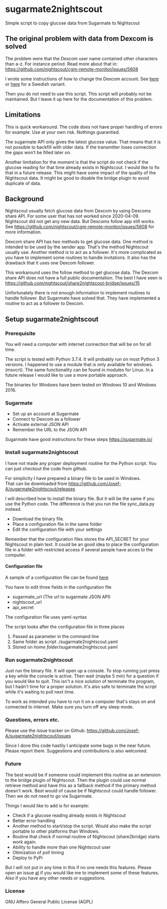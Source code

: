# sugarmate2nightscout


Simple script to copy glucose data from Sugarmate to Nightscout

## The original problem with data from Dexcom is solved
The problem were that the Dexcom user name contained other characters than a-z. For instance period.
Read more about that in:
https://github.com/nightscout/cgm-remote-monitor/issues/5608

I wrote some instructions of how to change the Dexcom account. See [here](how_to_fix_en.md) or [here](how_to_fix_sv.md) for a Swedish variant.

Then you do not need to use this script.
This script will probably not be maintained. But I leave it up  here for the documentation of this problem.



## Limitations
This is quick workaround. The code does not have proper handling of errors for example.
Use at your own risk. Nothings guarantied.

The sugarmate API only gives the latest glucose value. That means that it is not possible to backfill with older data. If the transmitter loses connection the gaps won’t be filled later on.

Another limitation for the moment is that the script do not check if the glucose reading for that time already exists in Nightscout. I would like to fix that in a future release. This might have some impact of the quality of the Nightscout data. It might be good to disable the bridge plugin to avoid duplicate of data.


## Background
Nightscout usually fetch glucose data from Dexcom by using Dexcoms share API.
For some user that has not worked since 2020-04-09. Nightscout did not get any new data. But Dexcoms follow app still works.
See https://github.com/nightscout/cgm-remote-monitor/issues/5608 for more information.

Dexcom share API has two methods to get glucose data. One method is intended to be used by the sender app. That's the method Nightscout usually use.
Another method is to act as a follower. It's more complicated as you have to implement some routines to handle invitations. It also has the drawback that it uses one Dexcom follower.
 
This workaround uses the follow method to get glucose data. The Dexcom share API does not have a full public documentation. The best I have seen is https://github.com/nightscout/share2nightscout-bridge/issues/15

Unfortunately there is not enough information to implement routines to handle follower.
But Sugarmate have solved that. They have implemented a routine to act as a follower to Dexcom.


## Setup sugarmate2nightscout

### Prerequisite
You will need a computer with internet connection that will be on for all time.

The script is tested with Python 3.7.4.
It will probably run on most Python 3 versions. I happened to use a module that is only available for windows. (msvcrt). The same functionality can be found in modules for Linux. In a future release I would like to use a more portable approach.

The binaries for Windows have been tested on Windows 10 and Windows 2016.


### Sugarmate

* Set up an account at Sugarmate
* Connect to Dexcom as a follower
* Activate external JSON API 
* Remember the URL to the JSON API

Sugarmate have good instructions for these steps
https://sugarmate.io/

### Install sugarmate2nightscout

I have not made any proper deployment routine for the Python script. You can just checkout the code from github.

For simplicity I have prepared a binary file to be used in Windows.  
That can be downloaded from https://github.com/Josef-A/sugarmate2nightscout/releases

I will described how to install the binary file. But it will be the same if you use the Python code. The difference is that you run the file sync_data.py instead.


* Download the binary file. 
* Place a configuration file in the same folder
* Edit the configuration file with your settings 

Remember that the configuration files stores the API_SECRET for your Nightscout in plain text. It could be an good idea to place the configuration file in a folder with restricted access if several people have acces to the computer.

#### Configuration file
A sample of a configuration file can be found 
[here](./configuration_template/sugarmate2nightscout.yaml)

You have to edit three fields in the configuration file

* sugarmate_url (The url to sugarmate JSON API)
* nightscout_url
* api_secret

The configuration file uses yaml-syntax

The script looks after the configuration file in three places


1. Passed as parameter in the command line
2. Same folder as script ./sugarmate2nightscout.yaml
3. Stored on _home folder_/sugarmate2nightscout.yaml

### Run sugarmate2nightscout
Just run the binary file.
It will open up a console. To stop running just press a key while the console is active. Then wait (maybe 5 min) for a question if you would like to quit.
This isn't a nice solution of terminate the program, but I hadn't time for a proper solution.
It's also safe to terminate the script while it's waiting to poll next time.

To work as intended you have to run it on a computer that's stays on and connected to internet. Make sure you turn off any sleep mode.
 
### Questions, errors etc.
 Please use the issue tracker on Github:
  https://github.com/Josef-A/sugarmate2nightscout/issues
  
Since I done this code hastily I anticipate some bugs in the near future. Please report them.
Suggestions and contributions is also welcomed.  
  
### Future
The best would be if someone could implement this routine as an extension to the bridge plugin of Nightscout. Then the plugin could use normal retrieve method and have this as a fallback method if the primary method doesn't work. Best would of cause be if Nightscout could handle follower. Then we do not need to go via Sugarmate.

Things I would like to add is for example:

* Check if a glucose reading already exists in Nightscout
* Better error handling
* Another method to start/stop the script. Would also make the script portable to other platforms than Windows.
* Routine that check if normal routine of Nightscout (share2bridge) starts work again.
* Ability to handle more than one Nightscout user
* Otimization of poll timing
* Deploy to PyPi


But I will not put in any time in this if no one needs this features. Please open an issue [at](https://github.com/Josef-A/sugarmate2nightscout/issues) if you would like me to implement some of these features. Also if you have any other needs or suggestions. 



### License
GNU Affero General Public License (AGPL)  